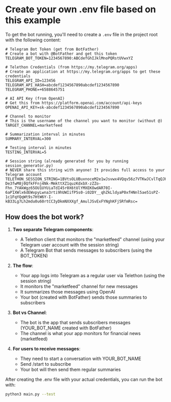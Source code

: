 # Create your own .env file based on this example

To get the bot running, you'll need to create a `.env` file in the project root with the following content:

```
# Telegram Bot Token (get from BotFather)
# Create a bot with @BotFather and get this token
TELEGRAM_BOT_TOKEN=1234567890:ABCdefGhIJklMnoPQRstUVwxYZ

# Telethon Credentials (from https://my.telegram.org/apps)
# Create an application at https://my.telegram.org/apps to get these credentials
TELEGRAM_API_ID=123456
TELEGRAM_API_HASH=abcdef1234567890abcdef1234567890
TELEGRAM_PHONE=+6588645751

# AI API Key (from OpenAI)
# Get this from https://platform.openai.com/account/api-keys
OPENAI_API_KEY=sk-abcdef1234567890abcdef1234567890

# Channel to monitor
# This is the username of the channel you want to monitor (without @)
TARGET_CHANNEL=marketfeed

# Summarization interval in minutes
SUMMARY_INTERVAL=300

# Testing interval in minutes
TESTING_INTERVAL=5

# Session string (already generated for you by running session_generator.py)
# NEVER share this string with anyone! It provides full access to your Telegram account
TELETHON_SESSION_STRING=1BVtsOLUBuxnoceM2e1wJsvwx4VQqv56z7VTKwJCvlTqQJHjkpxPferWCdLm4CgpH4Sw5ckptPl8EexQHZ8AHypXiiNzwjCRVhDdt2MKbhHRi2XbxEpB-De3fwM8j0QfkFFnj4Nk-MmkttXZ1quzKdxbX-zZZo-Fhn_7YAkWgz65OU1UYUiaTdI45r0X6tUlYMXEKOwdAR70I-6aP1XWlx6dEWvpyLwna3rti9hUWIifP5s0-i02DY__qhZkLldyaP0xfHNnl5ae51sPZ-1c1FqYQqWt9s7HtW6Y-I-kB33Lg7Lh2mdu0u60rtCC3yDkmNXXXgf_AmulJSvExFYNghKFj5RfmRsc=
```

## How does the bot work?

1. **Two separate Telegram components**:
   - A Telethon client that monitors the "marketfeed" channel (using your Telegram user account with the session string)
   - A Telegram Bot that sends messages to subscribers (using the BOT_TOKEN)

2. **The flow**:
   - Your app logs into Telegram as a regular user via Telethon (using the session string)
   - It monitors the "marketfeed" channel for new messages
   - It summarizes those messages using OpenAI
   - Your bot (created with BotFather) sends those summaries to subscribers

3. **Bot vs Channel**:
   - The bot is the app that sends subscribers messages (YOUR_BOT_NAME created with BotFather)
   - The channel is what your app monitors for financial news (marketfeed)
   
4. **For users to receive messages**:
   - They need to start a conversation with YOUR_BOT_NAME
   - Send /start to subscribe
   - Your bot will then send them regular summaries

After creating the .env file with your actual credentials, you can run the bot with:

```bash
python3 main.py --test
```
